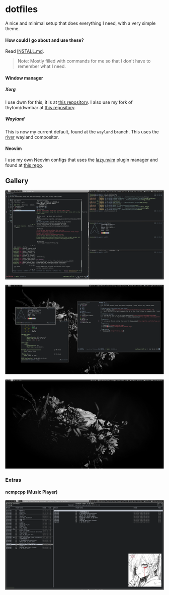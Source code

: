 # dotfiles
A nice and minimal setup that does everything I need, with a very simple theme.

#### How could I go about and use these?
Read [INSTALL.md](https://github.com/jumpyjacko/dotfiles/blob/main/INSTALL.md).
> Note: Mostly filled with commands for me so that I don't have to remember what I need.

#### Window manager
##### Xorg
I use dwm for this, it is at [this repository](https://github.com/jumpyjacko/dwm).
I also use my fork of thytom/dwmbar at [this repository](https://github.com/jumpyjacko/dwmbar).

##### Wayland
This is now my current default, found at the `wayland` branch. This uses the [river](https://codeberg.org/river/river) wayland compositor.

#### Neovim
I use my own Neovim configs that uses the [lazy.nvim](https://github.com/folke/lazy.nvim) plugin manager and found at [this repo](https://github.com/jumpyjacko/nvim).

## Gallery
![desktop_tiled](./images/desktop_tiled.png)

![desktop_floating](./images/desktop_floating.png)

![desktop](./images/desktop.png)

### Extras
#### ncmpcpp (Music Player)
![ncmpcpp](./images/ncmpcpp.png)
